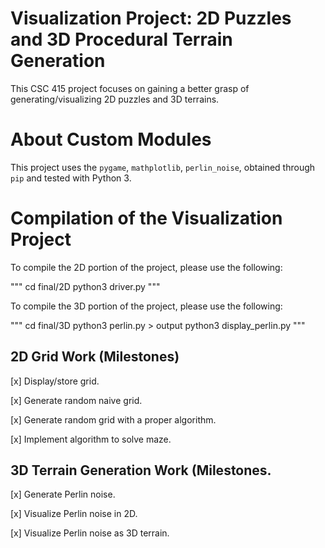 # Visualization Project: 2D Puzzles and 3D Procedural Terrain Generation

This CSC 415 project focuses on gaining a better grasp of generating/visualizing 2D puzzles
and 3D terrains.

# About Custom Modules

This project uses the `pygame`, `mathplotlib`, `perlin_noise`, obtained through `pip` and tested
with Python 3.

# Compilation of the Visualization Project

To compile the 2D portion of the project, please use the following:

"""
cd final/2D
python3 driver.py
"""

To compile the 3D portion of the project, please use the following:

"""
cd final/3D
python3 perlin.py > output
python3 display_perlin.py
"""

## 2D Grid Work (Milestones)

[x] Display/store grid.

[x] Generate random naive grid.

[x] Generate random grid with a proper algorithm.

[x] Implement algorithm to solve maze.

## 3D Terrain Generation Work (Milestones.

[x] Generate Perlin noise.

[x] Visualize Perlin noise in 2D.

[x] Visualize Perlin noise as 3D terrain.
